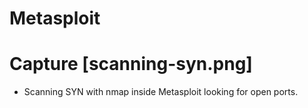 # Metasploit
# Capture [scanning-syn.png]
- Scanning SYN with nmap inside Metasploit looking for open ports.
